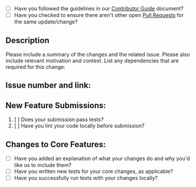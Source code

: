 - [ ] Have you followed the guidelines in our [Contributor Guide](https://bcg-x-official.github.io/artkit/contributor_guide/how_to_contribute.html) document?
- [ ] Have you checked to ensure there aren't other open [Pull Requests](https://github.com/BCG-X-Official/artkit/pulls) for the same update/change?

<!-- You can erase any parts of this template not applicable to your Pull Request. -->

## Description

Please include a summary of the changes and the related issue. Please also include relevant motivation and context. List any dependencies that are required for this change:

## Issue number and link:

## New Feature Submissions:

1. [ ] Does your submission pass tests?
2. [ ] Have you lint your code locally before submission?

## Changes to Core Features:

- [ ] Have you added an explanation of what your changes do and why you'd like us to include them?
- [ ] Have you written new tests for your core changes, as applicable?
- [ ] Have you successfully run tests with your changes locally?
